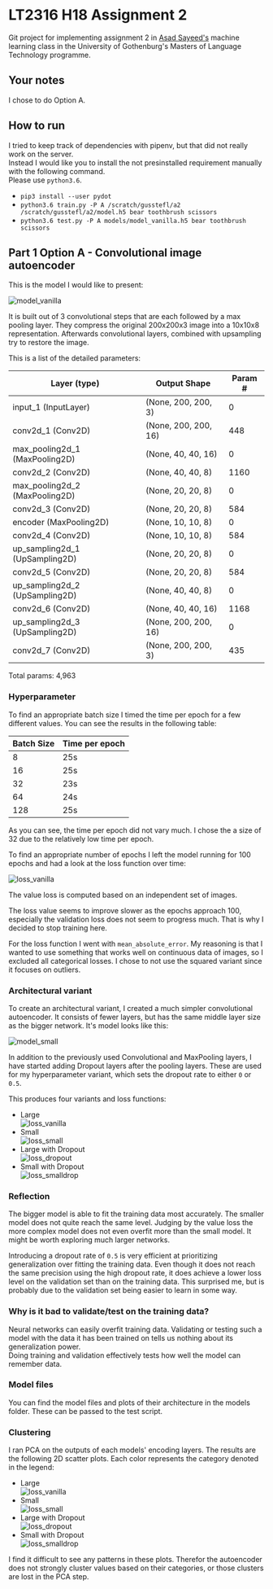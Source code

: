 # LT2316 H18 Assignment 2

Git project for implementing assignment 2 in [Asad Sayeed's](https://asayeed.github.io) machine learning class in the University of Gothenburg's Masters
of Language Technology programme.

## Your notes

I chose to do Option A.

## How to run

I tried to keep track of dependencies with pipenv, but that did not really work on the server.  
Instead I would like you to install the not presinstalled requirement manually with the following command.  
Please use `python3.6`.

- `pip3 install --user pydot`
- `python3.6 train.py -P A /scratch/gusstefl/a2 /scratch/gusstefl/a2/model.h5 bear toothbrush scissors`
- `python3.6 test.py -P A models/model_vanilla.h5 bear toothbrush scissors`

## Part 1 Option A  - Convolutional image autoencoder

This is the model I would like to present:

![model_vanilla](images/model_vanilla.svg)

It is built out of 3 convolutional steps that are each followed by a max pooling layer.
They compress the original 200x200x3 image into a 10x10x8 representation.
Afterwards convolutional layers, combined with upsampling try to restore the image.

This is a list of the detailed parameters:

|Layer (type)                   |Output Shape         |Param # |
|-------------------------------|---------------------|--------|
|input_1 (InputLayer)           |(None, 200, 200, 3)  |0       |
|conv2d_1 (Conv2D)              |(None, 200, 200, 16) |448     |
|max_pooling2d_1 (MaxPooling2D) |(None, 40, 40, 16)   |0       |
|conv2d_2 (Conv2D)              |(None, 40, 40, 8)    |1160    |
|max_pooling2d_2 (MaxPooling2D) |(None, 20, 20, 8)    |0       |
|conv2d_3 (Conv2D)              |(None, 20, 20, 8)    |584     |
|encoder (MaxPooling2D)         |(None, 10, 10, 8)    |0       |
|conv2d_4 (Conv2D)              |(None, 10, 10, 8)    |584     |
|up_sampling2d_1 (UpSampling2D) |(None, 20, 20, 8)    |0       |
|conv2d_5 (Conv2D)              |(None, 20, 20, 8)    |584     |
|up_sampling2d_2 (UpSampling2D) |(None, 40, 40, 8)    |0       |
|conv2d_6 (Conv2D)              |(None, 40, 40, 16)   |1168    |
|up_sampling2d_3 (UpSampling2D) |(None, 200, 200, 16) |0       |
|conv2d_7 (Conv2D)              |(None, 200, 200, 3)  |435     |
Total params: 4,963

### Hyperparameter

To find an appropriate batch size I timed the time per epoch for a few different values.
You can see the results in the following table:

| Batch Size | Time per epoch |
|------------|----------------|
| 8          | 25s            |
| 16         | 25s            |
| 32         | 23s            |
| 64         | 24s            |
| 128        | 25s            |

As you can see, the time per epoch did not vary much. I chose the a size of 32 due to the relatively low time per epoch.

To find an appropriate number of epochs I left the model running for 100 epochs and had a look at the loss function over time:

![loss_vanilla](images/loss_vanilla.svg)

The value loss is computed based on an independent set of images.

The loss value seems to improve slower as the epochs approach 100, especially the validation loss does not seem to progress much. That is why I decided to stop training here.

For the loss function I went with `mean_absolute_error`. My reasoning is that I wanted to use something that works well on continuous data of images, so I excluded all categorical losses. I chose to not use the squared variant since it focuses on outliers.

### Architectural variant

To create an architectural variant, I created a much simpler convolutional autoencoder. It consists of fewer layers, but has the same middle layer size as the bigger network. It's model looks like this:

![model_small](images/model_small.svg)

In addition to the previously used Convolutional and MaxPooling layers, I have started adding Dropout layers after the pooling layers. These are used for my hyperparameter variant, which sets the dropout rate to either `0` or `0.5`.

This produces four variants and loss functions:
- Large  
  ![loss_vanilla](images/loss_vanilla.svg)
- Small  
  ![loss_small](images/loss_small.svg)
- Large with Dropout  
  ![loss_dropout](images/loss_dropout.svg)
- Small with Dropout  
  ![loss_smalldrop](images/loss_smalldrop.svg)

### Reflection

The bigger model is able to fit the training data most accurately. The smaller model does not quite reach the same level. Judging by the value loss the more complex model does not even overfit more than the small model. It might be worth exploring much larger networks.

Introducing a dropout rate of `0.5` is very efficient at prioritizing generalization over fitting the training data. Even though it does not reach the same precision using the high dropout rate, it does achieve a lower loss level on the validation set than on the training data. This surprised me, but is probably due to the validation set being easier to learn in some way.

### Why is it bad to validate/test on the training data?

Neural networks can easily overfit training data. Validating or testing such a model with the data it has been trained on tells us nothing about its generalization power.  
Doing training and validation effectively tests how well the model can remember data.

### Model files

You can find the model files and plots of their architecture in the models folder. These can be passed to the test script.

### Clustering

I ran PCA on the outputs of each models' encoding layers. The results are the following 2D scatter plots. Each color represents the category denoted in the legend:

- Large  
  ![loss_vanilla](images/cluster_vanilla.svg)
- Small  
  ![loss_small](images/cluster_small.svg)
- Large with Dropout  
  ![loss_dropout](images/cluster_dropout.svg)
- Small with Dropout  
  ![loss_smalldrop](images/cluster_smalldrop.svg)

I find it difficult to see any patterns in these plots.
Therefor the autoencoder does not strongly cluster values based on their categories, or those clusters are lost in the PCA step.
